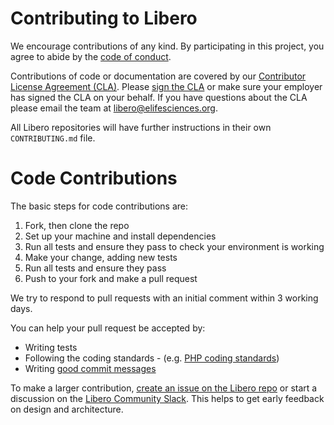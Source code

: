 # Contributing to Libero
We encourage contributions of any kind.  By participating in this project, you agree to abide by the [code of conduct](https://libero.pub/code-of-conduct/).

Contributions of code or documentation are covered by our [Contributor License Agreement (CLA)](https://libero.pub/governance/cla/). Please [sign the CLA](https://libero.pub/sign-cla) or make sure your employer has signed the CLA on your behalf. If you have questions about the CLA please email the team at libero@elifesciences.org.

All Libero repositories will have further instructions in their own `CONTRIBUTING.md` file.

# Code Contributions
The basic steps for code contributions are:
1. Fork, then clone the repo
2. Set up your machine and install dependencies
3. Run all tests and ensure they pass to check your environment is working
4. Make your change, adding new tests
5. Run all tests and ensure they pass
6. Push to your fork and make a pull request

We try to respond to pull requests with an initial comment within 3 working days.

You can help your pull request be accepted by:
- Writing tests
- Following the coding standards - (e.g. [PHP coding standards](https://github.com/libero/php-coding-standard))
- Writing [good commit messages](https://chris.beams.io/posts/git-commit/)

To make a larger contribution, [create an issue on the Libero repo](https://github.com/libero/libero/issues/new/choose) or start a discussion on the [Libero Community Slack](https://libero-community.slack.com/). This helps to get early feedback on design and architecture.
